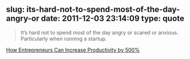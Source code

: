 slug: its-hard-not-to-spend-most-of-the-day-angry-or
date: 2011-12-03 23:14:09
type: quote
---

> It’s hard not to spend most of the day angry or scared or anxious. Particularly when running a startup.

[How Entrepreneurs Can Increase Productivity by 500%](http://techcrunch.com/2011/12/03/how-entrepreneurs-can-increase-productivity-by-500/)
